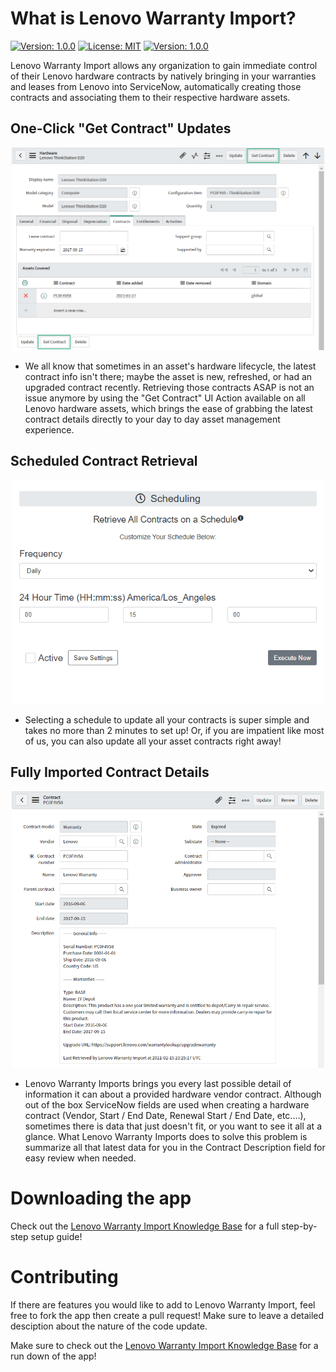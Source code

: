 # What is Lenovo Warranty Import?

[![Version: 1.0.0](https://img.shields.io/badge/-ServiceNow-blue)](https://github.com/macias-daniel/Lenovo_Warranty_Import) [![License: MIT](https://img.shields.io/badge/License-MIT-blue.svg)](https://github.com/macias-daniel/Lenovo_Warranty_Import) [![Version: 1.0.0](https://img.shields.io/badge/Version-v1.0.0-brightgreen)](https://github.com/macias-daniel/Lenovo_Warranty_Import) 

Lenovo Warranty Import allows any organization to gain immediate control of their Lenovo hardware contracts by natively bringing in your warranties and leases from Lenovo into ServiceNow, automatically creating those contracts and associating them to their respective hardware assets. 

## One-Click "Get Contract" Updates

<div align = 'center'><img src= "./readme_assets/lenovo_get_contract_highlight.png" alt= "Get Contract UI action highlighted" width="500px"></div>

- We all know that sometimes in an asset's hardware lifecycle, the latest contract info isn't there; maybe the asset is new, refreshed, or had an upgraded contract recently. Retrieving those contracts ASAP is not an issue anymore by using the "Get Contract"  UI Action available on all Lenovo hardware assets, which brings the ease of grabbing the latest contract details directly to your day to day asset management experience.

## Scheduled Contract Retrieval

<div align = 'center'><img src= "./readme_assets/contract_retrieval_schedule.png" alt= "Scheduled Contract Retrieval" width="500px"></div>

- Selecting a schedule to update all your contracts is super simple and takes no more than 2 minutes to set up! Or, if you are impatient like most of us, you can also update all your asset contracts right away!

## Fully Imported Contract Details

<div align = 'center'><img src= "./readme_assets/lenovo_contract_overview.png" alt= "Contract Overview" width="500px"></div>

- Lenovo Warranty Imports brings you every last possible detail of information it can about a provided hardware vendor contract. Although out of the box ServiceNow fields are used when creating a hardware contract (Vendor, Start / End Date, Renewal Start / End Date, etc.…), sometimes there is data that just doesn't fit, or you want to see it all at a glance. What Lenovo Warranty Imports does to solve this problem is summarize all that latest data for you in the Contract Description field for easy review when needed.

# Downloading the app

Check out the <a href= "https://www.by-daniel.com/post/lenovo-step-by-step-guide" target="_blank">Lenovo Warranty Import Knowledge Base</a> for a full step-by-step setup guide!

# Contributing

If there are features you would like to add to Lenovo Warranty Import, feel free to fork the app then create a pull request! Make sure to leave a detailed desciption about the nature of the code update.

Make sure to check out the <a href= "https://www.by-daniel.com/post/lenovo-step-by-step-guide" target="_blank">Lenovo Warranty Import Knowledge Base</a> for a run down of the app!